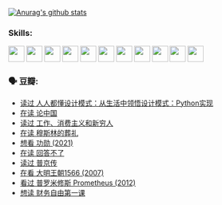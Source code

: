 
[![Anurag's github stats](https://github-readme-stats.vercel.app/api?username=w940853815)](https://github.com/anuraghazra/github-readme-stats)

### Skills:

<code><img height="32" src="https://cdn.jsdelivr.net/npm/simple-icons@v5/icons/python.svg"></code>
<code><img height="32" src="https://cdn.jsdelivr.net/npm/simple-icons@v5/icons/javascript.svg"></code>
<code><img height="32" src="https://cdn.jsdelivr.net/npm/simple-icons@v5/icons/django.svg"></code>
<code><img height="32" src="https://cdn.jsdelivr.net/npm/simple-icons@v5/icons/flask.svg"></code>
<code><img height="32" src="https://cdn.jsdelivr.net/npm/simple-icons@v5/icons/vuetify.svg"></code>
<code><img height="32" src="https://cdn.jsdelivr.net/npm/simple-icons@v5/icons/git.svg"></code>
<code><img height="32" src="https://cdn.jsdelivr.net/npm/simple-icons@v5/icons/docker.svg"></code>
<code><img height="32" src="https://cdn.jsdelivr.net/npm/simple-icons@v5/icons/postgresql.svg"></code>
<code><img height="32" src="https://cdn.jsdelivr.net/npm/simple-icons@v5/icons/elasticsearch.svg"></code>
<code><img height="32" src="https://cdn.jsdelivr.net/npm/simple-icons@v5/icons/macos.svg"></code>
<code><img height="32" src="https://cdn.jsdelivr.net/npm/simple-icons@v5/icons/linux.svg"></code>

### 🗣 豆瓣:

<!-- DOUBAN-ACTIVITIES:START -->
- [读过 人人都懂设计模式：从生活中领悟设计模式：Python实现](https://www.douban.com/people/136069238/status/3806334005/?_i=47952041)
- [在读 论中国](https://www.douban.com/people/136069238/status/3805671678/?_i=47952041)
- [读过 工作、消费主义和新穷人](https://www.douban.com/people/136069238/status/3803834644/?_i=47952041)
- [在读 穆斯林的葬礼](https://www.douban.com/people/136069238/status/3802824932/?_i=47952041)
- [想看 功勋‎ (2021)](https://www.douban.com/people/136069238/status/3802127044/?_i=47952041)
- [在读 回答不了](https://www.douban.com/people/136069238/status/3802078489/?_i=47952041)
- [读过 普京传](https://www.douban.com/people/136069238/status/3802076688/?_i=47952041)
- [在看 大明王朝1566‎ (2007)](https://www.douban.com/people/136069238/status/3800275133/?_i=47952041)
- [看过 普罗米修斯 Prometheus‎ (2012)](https://www.douban.com/people/136069238/status/3795487470/?_i=47952041)
- [想读 财务自由第一课](https://www.douban.com/people/136069238/status/3794955007/?_i=47952041)
<!-- DOUBAN-ACTIVITIES:END -->
<!--
**w940853815/w940853815** is a ✨ _special_ ✨ repository because its `README.md` (this file) appears on your GitHub profile.

Here are some ideas to get you started:

- 🔭 I’m currently working on ...
- 🌱 I’m currently learning ...
- 👯 I’m looking to collaborate on ...
- 🤔 I’m looking for help with ...
- 💬 Ask me about ...
- 📫 How to reach me: ...
- 😄 Pronouns: ...
- ⚡ Fun fact: ...
-->

